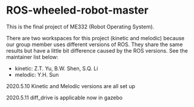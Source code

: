 # ROS-wheeled-robot-master
This is the final project of ME332 (Robot Operating System).

There are two workspaces for this project (kinetic and melodic) because our group member uses different versions of ROS. They share the same results but have a little bit difference caused by the ROS versions. See the maintainer list below:
- kinetic: Z.T. Yu, B.W. Shen, S.Q. Li
- melodic: Y.H. Sun

2020.5.10 Kinetic and Melodic versions are all set up

2020.5.11 diff_drive is applicable now in gazebo
